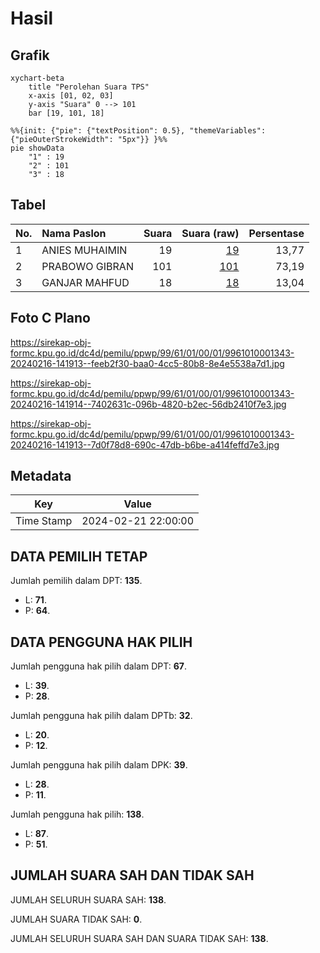 # Hasil

## Grafik

```mermaid
xychart-beta
    title "Perolehan Suara TPS"
    x-axis [01, 02, 03]
    y-axis "Suara" 0 --> 101
    bar [19, 101, 18]
```

```mermaid
%%{init: {"pie": {"textPosition": 0.5}, "themeVariables": {"pieOuterStrokeWidth": "5px"}} }%%
pie showData
    "1" : 19
    "2" : 101
    "3" : 18
```

## Tabel

| No. | Nama Paslon    | Suara | Suara (raw) | Persentase |
|:--- |:-------------- | -----:| -----------:| ----------:|
| 1   | ANIES MUHAIMIN | 19    | [19][p-1]   | 13,77      |
| 2   | PRABOWO GIBRAN | 101   | [101][p-2]  | 73,19      |
| 3   | GANJAR MAHFUD  | 18    | [18][p-3]   | 13,04      |


[p-1]: https://github.com/gigit-pemilu/pemilu-2024-99-luar-negeri/blob/main/pilpres/hitung-suara/sub/99-luar-negeri/sub/61-kota-kinabalu-malaysia/sub/01-kota-kinabalu-malaysia/sub/0001-kota-kinabalu-malaysia/sub/343-ksk-332/sub/paslon-1.txt
[p-2]: https://github.com/gigit-pemilu/pemilu-2024-99-luar-negeri/blob/main/pilpres/hitung-suara/sub/99-luar-negeri/sub/61-kota-kinabalu-malaysia/sub/01-kota-kinabalu-malaysia/sub/0001-kota-kinabalu-malaysia/sub/343-ksk-332/sub/paslon-2.txt
[p-3]: https://github.com/gigit-pemilu/pemilu-2024-99-luar-negeri/blob/main/pilpres/hitung-suara/sub/99-luar-negeri/sub/61-kota-kinabalu-malaysia/sub/01-kota-kinabalu-malaysia/sub/0001-kota-kinabalu-malaysia/sub/343-ksk-332/sub/paslon-3.txt

## Foto C Plano

https://sirekap-obj-formc.kpu.go.id/dc4d/pemilu/ppwp/99/61/01/00/01/9961010001343-20240216-141913--feeb2f30-baa0-4cc5-80b8-8e4e5538a7d1.jpg

https://sirekap-obj-formc.kpu.go.id/dc4d/pemilu/ppwp/99/61/01/00/01/9961010001343-20240216-141914--7402631c-096b-4820-b2ec-56db2410f7e3.jpg

https://sirekap-obj-formc.kpu.go.id/dc4d/pemilu/ppwp/99/61/01/00/01/9961010001343-20240216-141913--7d0f78d8-690c-47db-b6be-a414feffd7e3.jpg


## Metadata

| Key        | Value               |
| ---------- | ------------------- |
| Time Stamp | 2024-02-21 22:00:00 |


## DATA PEMILIH TETAP

Jumlah pemilih dalam DPT: **135**.
 * L: **71**.
 * P: **64**.

## DATA PENGGUNA HAK PILIH

Jumlah pengguna hak pilih dalam DPT: **67**.
 * L: **39**.
 * P: **28**.

Jumlah pengguna hak pilih dalam DPTb: **32**.
 * L: **20**.
 * P: **12**.

Jumlah pengguna hak pilih dalam DPK: **39**.
 * L: **28**.
 * P: **11**.

Jumlah pengguna hak pilih: **138**.
 * L: **87**.
 * P: **51**.

## JUMLAH SUARA SAH DAN TIDAK SAH

JUMLAH SELURUH SUARA SAH: **138**.

JUMLAH SUARA TIDAK SAH: **0**.

JUMLAH SELURUH SUARA SAH DAN SUARA TIDAK SAH: **138**.


